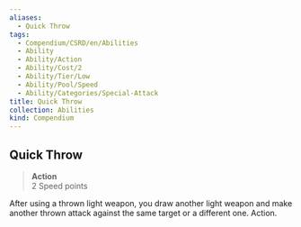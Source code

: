 ```yaml
---
aliases:
  - Quick Throw
tags:
  - Compendium/CSRD/en/Abilities
  - Ability
  - Ability/Action
  - Ability/Cost/2
  - Ability/Tier/Low
  - Ability/Pool/Speed
  - Ability/Categories/Special-Attack
title: Quick Throw
collection: Abilities
kind: Compendium
---
```

## Quick Throw  
>**Action**  
>2 Speed points
  
After using a thrown light weapon, you draw another light weapon and make another thrown attack against the same target or a different one. Action.